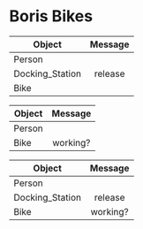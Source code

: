 # Boris Bikes

|    Object     |    Message    | 
| ------------- |:-------------:| 
| Person     |  | 
| Docking_Station    | release | 
| Bike | |

|    Object     |    Message    | 
| ------------- |:-------------:| 
| Person     |  | 
| Bike | working? |

|    Object     |    Message    | 
| ------------- |:-------------:| 
| Person     |  | 
| Docking_Station    | release | 
| Bike | working? |
